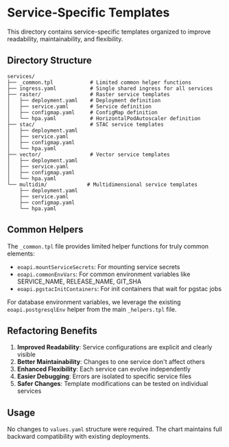# Service-Specific Templates

This directory contains service-specific templates organized to improve readability, maintainability, and flexibility.

## Directory Structure

```
services/
├── _common.tpl            # Limited common helper functions
├── ingress.yaml           # Single shared ingress for all services
├── raster/                # Raster service templates
│   ├── deployment.yaml    # Deployment definition
│   ├── service.yaml       # Service definition
│   ├── configmap.yaml     # ConfigMap definition
│   └── hpa.yaml           # HorizontalPodAutoscaler definition
├── stac/                  # STAC service templates
│   ├── deployment.yaml
│   ├── service.yaml
│   ├── configmap.yaml
│   └── hpa.yaml
├── vector/                # Vector service templates
│   ├── deployment.yaml
│   ├── service.yaml
│   ├── configmap.yaml
│   └── hpa.yaml
└── multidim/             # Multidimensional service templates
    ├── deployment.yaml
    ├── service.yaml
    ├── configmap.yaml
    └── hpa.yaml
```

## Common Helpers

The `_common.tpl` file provides limited helper functions for truly common elements:

- `eoapi.mountServiceSecrets`: For mounting service secrets
- `eoapi.commonEnvVars`: For common environment variables like SERVICE_NAME, RELEASE_NAME, GIT_SHA
- `eoapi.pgstacInitContainers`: For init containers that wait for pgstac jobs

For database environment variables, we leverage the existing `eoapi.postgresqlEnv` helper from the main `_helpers.tpl` file.

## Refactoring Benefits

1. **Improved Readability**: Service configurations are explicit and clearly visible
2. **Better Maintainability**: Changes to one service don't affect others
3. **Enhanced Flexibility**: Each service can evolve independently
4. **Easier Debugging**: Errors are isolated to specific service files
5. **Safer Changes**: Template modifications can be tested on individual services

## Usage

No changes to `values.yaml` structure were required. The chart maintains full backward compatibility with existing deployments.
